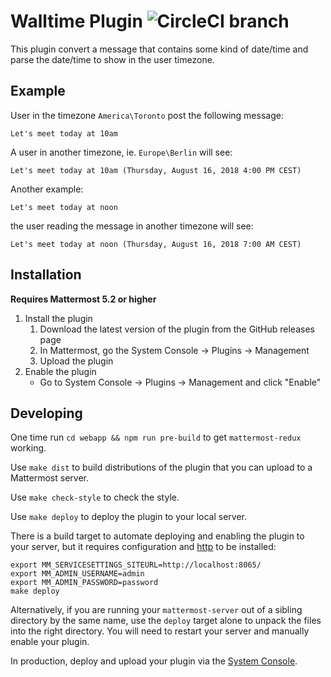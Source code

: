 # Walltime Plugin ![CircleCI branch](https://img.shields.io/circleci/project/github/mattermost/mattermost-plugin-walltime/master.svg)

This plugin convert a message that contains some kind of date/time and parse the date/time to show in the user timezone.


## Example

User in the timezone `America\Toronto` post the following message:

```
Let's meet today at 10am
```

A user in another timezone, ie. `Europe\Berlin` will see:

```
Let's meet today at 10am (Thursday, August 16, 2018 4:00 PM CEST)
```

Another example:

```
Let's meet today at noon
```

the user reading the message in another timezone will see:

```
Let's meet today at noon (Thursday, August 16, 2018 7:00 AM CEST)
```

## Installation

__Requires Mattermost 5.2 or higher__

1. Install the plugin
    1. Download the latest version of the plugin from the GitHub releases page
    2. In Mattermost, go the System Console -> Plugins -> Management
    3. Upload the plugin
2. Enable the plugin
    * Go to System Console -> Plugins -> Management and click "Enable"

## Developing

One time run `cd webapp && npm run pre-build` to get `mattermost-redux` working.

Use `make dist` to build distributions of the plugin that you can upload to a Mattermost server.

Use `make check-style` to check the style.

Use `make deploy` to deploy the plugin to your local server.

There is a build target to automate deploying and enabling the plugin to your server, but it requires configuration and [http](https://httpie.org/) to be installed:
```
export MM_SERVICESETTINGS_SITEURL=http://localhost:8065/
export MM_ADMIN_USERNAME=admin
export MM_ADMIN_PASSWORD=password
make deploy
```

Alternatively, if you are running your `mattermost-server` out of a sibling directory by the same name, use the `deploy` target alone to  unpack the files into the right directory. You will need to restart your server and manually enable your plugin.

In production, deploy and upload your plugin via the [System Console](https://about.mattermost.com/default-plugin-uploads).